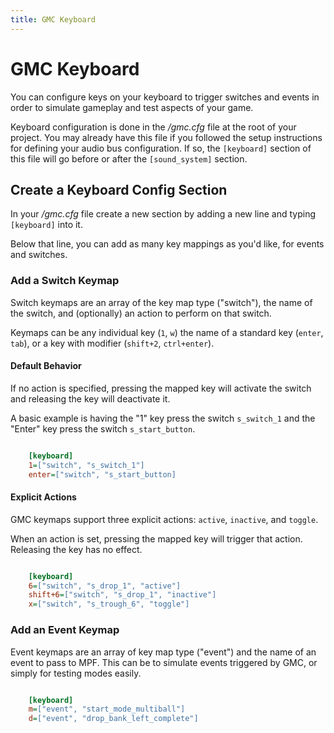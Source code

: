 ```yaml
---
title: GMC Keyboard
---
```


# GMC Keyboard

You can configure keys on your keyboard to trigger switches and events in order to simulate gameplay and test aspects of your game.

Keyboard configuration is done in the */gmc.cfg* file at the root of your project. You may already have this file if you followed the setup instructions for defining your audio bus configuration. If so, the `[keyboard]` section of this file will go before or after the `[sound_system]` section.

## Create a Keyboard Config Section

In your */gmc.cfg* file create a new section by adding a new line and typing `[keyboard]` into it.

Below that line, you can add as many key mappings as you'd like, for events and switches.

### Add a Switch Keymap

Switch keymaps are an array of the key map type ("switch"), the name of the switch, and (optionally) an action to perform on that switch.

Keymaps can be any individual key (`1`, `w`) the name of a standard key (`enter`, `tab`), or a key with modifier (`shift+2`, `ctrl+enter`).

#### Default Behavior

If no action is specified, pressing the mapped key will activate the switch and releasing the key will deactivate it.

A basic example is having the "1" key press the switch `s_switch_1` and the "Enter" key press the switch `s_start_button`.

``` ini

    [keyboard]
    1=["switch", "s_switch_1"]
    enter=["switch", "s_start_button]
```

#### Explicit Actions

GMC keymaps support three explicit actions: `active`, `inactive`, and `toggle`.

When an action is set, pressing the mapped key will trigger that action. Releasing the key has no effect.

``` ini

    [keyboard]
    6=["switch", "s_drop_1", "active"]
    shift+6=["switch", "s_drop_1", "inactive"]
    x=["switch", "s_trough_6", "toggle"]
```

### Add an Event Keymap

Event keymaps are an array of key map type ("event") and the name of an event to pass to MPF. This can be to simulate events triggered by GMC, or simply for testing modes easily.

``` ini

    [keyboard]
    m=["event", "start_mode_multiball"]
    d=["event", "drop_bank_left_complete"]
```

